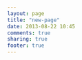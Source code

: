 ```yaml
---
layout: page
title: "new-page"
date: 2013-08-22 10:45
comments: true
sharing: true
footer: true
---
```

